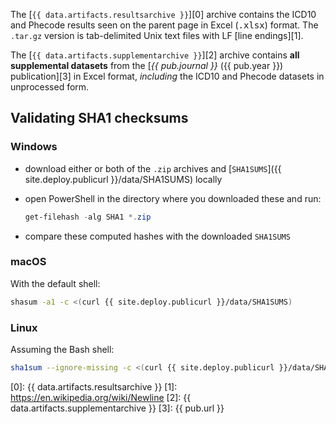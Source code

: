 The [`{{ data.artifacts.resultsarchive }}`][0] archive contains the ICD10 and
Phecode results seen on the parent page in Excel (<tt>.xlsx</tt>) format. The
`.tar.gz` version is tab-delimited Unix text files with LF [line endings][1].

The [`{{ data.artifacts.supplementarchive }}`][2] archive contains **all
supplemental datasets** from the [_{{ pub.journal }}_ ({{ pub.year }})
publication][3] in Excel format, _including_ the ICD10 and Phecode datasets in
unprocessed form.

## Validating SHA1 checksums

### Windows

* download either or both of the `.zip` archives and
  [`SHA1SUMS`]({{ site.deploy.publicurl }}/data/SHA1SUMS) locally
* open PowerShell in the directory where you downloaded these and run:

    ```powershell
    get-filehash -alg SHA1 *.zip
    ```
* compare these computed hashes with the downloaded `SHA1SUMS`

### macOS

With the default shell:

```bash
shasum -a1 -c <(curl {{ site.deploy.publicurl }}/data/SHA1SUMS)
```

### Linux

Assuming the Bash shell:

```bash
sha1sum --ignore-missing -c <(curl {{ site.deploy.publicurl }}/data/SHA1SUMS)
```

[0]: {{ data.artifacts.resultsarchive }}
[1]: https://en.wikipedia.org/wiki/Newline
[2]: {{ data.artifacts.supplementarchive }}
[3]: {{ pub.url }}
